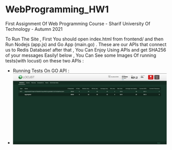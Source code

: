 # WebProgramming_HW1
First Assignment Of Web Programming Course - Sharif University Of Technology - Autumn 2021

To Run The Site , First You should open index.html from frontend/ and then Run Nodejs (app.js) and Go App (main.go) .
These are our APIs that connect us to Redis Database!
after that , You Can Enjoy Using APIs and get SHA256 of your messages Easily!
 below , You Can See some Images Of running tests(with locust) on these two APIs :
 - Running Tests On GO API :
 - ![](https://github.com/AmirHossein-nr/WebProgramming_HW1/blob/main/locust/go-1.jpg)
